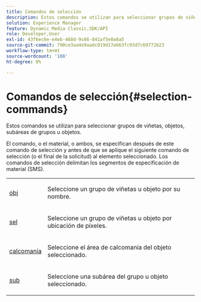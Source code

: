 ```yaml
---
title: Comandos de selección
description: Estos comandos se utilizan para seleccionar grupos de viñetas, objetos, subáreas de grupos u objetos.
solution: Experience Manager
feature: Dynamic Media Classic,SDK/API
role: Developer,User
exl-id: 43f6ec6e-e4eb-468d-9c66-841af5e0a8a5
source-git-commit: 790ce3aa4e9aadc019d17e663fc93d7c69772b23
workflow-type: tm+mt
source-wordcount: '108'
ht-degree: 0%

---
```


# Comandos de selección{#selection-commands}

Estos comandos se utilizan para seleccionar grupos de viñetas, objetos, subáreas de grupos u objetos.

El comando, o el material, o ambos, se especifican después de este comando de selección y antes de que se aplique el siguiente comando de selección (o el final de la solicitud) al elemento seleccionado. Los comandos de selección delimitan los segmentos de especificación de material (SMS).

<table id="simpletable_028957E516644FE8A7B1BC056A32FCD1"> 
 <tr class="strow"> 
  <td class="stentry"> <p><span class="codeph"> <a href="../../../../../../ir-api/http-protocol/image-rendering-api-ref/c-ir-http-protocol-ref/c-ir-http-protocol-command-reference/r-ir-obj.md#reference-31e7dac7931b4e0eb3c7589f120a1e6a" type="reference" format="dita" scope="local"> obj</a> </span> </p></td> 
  <td class="stentry"> <p>Seleccione un grupo de viñetas u objeto por su nombre. </p></td> 
 </tr> 
 <tr class="strow"> 
  <td class="stentry"> <p><span class="codeph"> <a href="../../../../../../ir-api/http-protocol/image-rendering-api-ref/c-ir-http-protocol-ref/c-ir-http-protocol-command-reference/r-ir-sel.md#reference-01322c58d414481385c29fcdd27a090b" type="reference" format="dita" scope="local"> sel</a></span> </p></td> 
  <td class="stentry"> <p>Seleccione un grupo de viñetas u objeto por ubicación de píxeles. </p></td> 
 </tr> 
 <tr class="strow"> 
  <td class="stentry"> <p><span class="codeph"> <a href="../../../../../../ir-api/http-protocol/image-rendering-api-ref/c-ir-http-protocol-ref/c-ir-http-protocol-command-reference/r-ir-decal.md#reference-3a5f1adc7fe24c91aa5655d64038e857" type="reference" format="dita" scope="local"> calcomanía</a></span> </p></td> 
  <td class="stentry"> <p>Seleccione el área de calcomanía del objeto seleccionado. </p></td> 
 </tr> 
 <tr class="strow"> 
  <td class="stentry"> <p><span class="codeph"> <a href="../../../../../../ir-api/http-protocol/image-rendering-api-ref/c-ir-http-protocol-ref/c-ir-http-protocol-command-reference/r-ir-sub.md#reference-3cedba817f3c401495ba32bd1bf9b383" type="reference" format="dita" scope="local"> sub</a></span> </p></td> 
  <td class="stentry"> <p>Seleccione una subárea del grupo u objeto seleccionado. </p></td> 
 </tr> 
</table>
